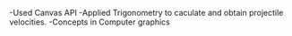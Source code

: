 -Used Canvas API
-Applied Trigonometry to caculate and obtain projectile velocities.
-Concepts in Computer graphics